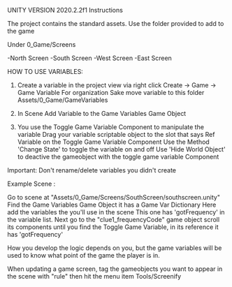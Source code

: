 
UNITY VERSION 2020.2.2f1
Instructions

The project contains the standard assets. 
Use the folder provided to add to the game 

Under 0_Game/Screens

  -North Screen
  -South Screen
  -West Screen
  -East Screen
  
HOW TO USE VARIABLES:

1. Create a variable in the project view via 
  right click 
    Create -> Game -> Game Variable 
  For organization Sake move variable to this folder 
  Assets/0_Game/GameVariables
  
2. In Scene Add Variable to the Game Variables Game Object 
3. You use the Toggle Game Variable Component to manipulate the variable
   Drag your variable scriptable object to the slot that says Ref Variable 
   on the Toggle Game Variable Component
   Use the Method 'Change State' to toggle the variable on and off
   Use 'Hide World Object' to deactive the gameobject with the toggle game variable Component

Important: Don't rename/delete variables you didn't create

Example Scene :

Go to scene at "Assets/0_Game/Screens/SouthScreen/southscreen.unity"
Find the Game Variables Game Object it has a Game Var Dictionary
Here add the variables the you'll use in the scene 
This one has 'gotFrequency' in the variable list. 
Next go to the "clue1_frequencyCode" game object scroll its components until you find
the Toggle Game Variable, in its reference it has 'gotFrequency'

How you develop the logic depends on you, but the game variables will be used to know what point of the game
the player is in. 

When updating a game screen, tag the gameobjects you want to appear in the scene with "rule"
then hit the menu item Tools/Screenify
